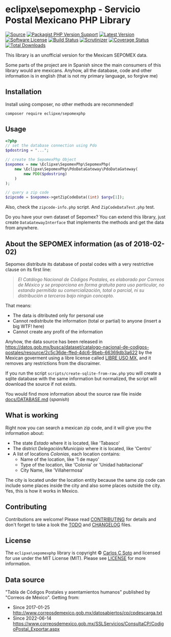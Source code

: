 # eclipxe\sepomexphp - Servicio Postal Mexicano PHP Library

[![Source][badge-source]][source]
[![Packagist PHP Version Support][badge-php-version]][php-version]
[![Latest Version][badge-release]][release]
[![Software License][badge-license]][license]
[![Build Status][badge-build]][build]
[![Scrutinizer][badge-quality]][quality]
[![Coverage Status][badge-coverage]][coverage]
[![Total Downloads][badge-downloads]][downloads]

This library is an unofficial version for the Mexicam SEPOMEX data.

Some parts of the project are in Spanish since the main consumers of this library would are mexicans.
Anyhow, all the database, code and other information is in english (that is not my primary language, so forgive me)
 
## Installation

Install using composer, no other methods are recommended!

```
composer require eclipxe/sepomexphp
```

## Usage

```php
<?php
// set the database connection using Pdo
$pdostring = "...";

// create the SepomexPhp Object
$sepomex = new \Eclipxe\SepomexPhp\SepomexPhp(
    new \Eclipxe\SepomexPhp\PdoDataGateway\PdoDataGateway(
        new PDO($pdostring)
    )
);

// query a zip code
$zipcode = $sepomex->getZipCodeData((int) $argv[1]);
```

Also, check the `zipcode-info.php` script. And `ZipCodeDataTest.php` test.

Do you have your own dataset of Sepomex? You can extend this library, just create `DataGatewayInterface` that
implements the methods and get the data from anywhere.

## About the SEPOMEX information (as of 2018-02-02)

Sepomex distribute its database of postal codes with a very restrictive clause on its first line:

> *El Catálogo Nacional de Códigos Postales, es elaborado por Correos de México y se proporciona en forma gratuita para uso particular,
no estando permitida su comercialización, total o parcial, ni su distribución a terceros bajo ningún concepto.*

That means:

* The data is ditributed only for personal use
* Cannot redistribute the information (total or partial) to anyone (insert a big WTF! here)
* Cannot create any profit of the information

Anyhow, the data source has been released in 
<https://datos.gob.mx/busca/dataset/catalogo-nacional-de-codigos-postales/resource/2c5c36de-ffed-4dc6-9beb-66369db3a622>
by the Mexican goverment using a libre license called [LIBRE USO MX](https://datos.gob.mx/libreusomx),
and it removes any restrictions from the discraimer.

If you run the script `scripts/create-sqlite-from-raw.php` you will create a sqlite database
with the same information but normalized, the script will download the source if not exists.

You would find more information about the source raw file inside [docs/DATABASE.md](docs/DATABASE.md) (*spanish*)

## What is working

Right now you can search a mexican zip code, and it will give you the information about:

* The state *Estado* where it is located, like 'Tabasco'
* The district *Delegación/Municipio* where it is located, like 'Centro'
* A list of locations *Colonias*, each location contains:
    * Name of the location, like '1 de mayo'
    * Type of the location, like 'Colonia' or 'Unidad habitacional'
    * City Name, like 'Villahermosa'

The city is located under the location entity because the same zip code can include some places inside the city
and also some places outside the city. Yes, this is how it works in Mexico.

## Contributing

Contributions are welcome! Please read [CONTRIBUTING][] for details
and don't forget to take a look the [TODO][] and [CHANGELOG][] files.

## License

The `eclipxe\sepomexphp` library is copyright © [Carlos C Soto](https://eclipxe.com.mx/)
and licensed for use under the MIT License (MIT). Please see [LICENSE][] for more information.

## Data source

"Tabla de Códigos Postales y asentamientos humanos" published by "Correos de México".
Getting from:
- Since 2017-01-25 <http://www.correosdemexico.gob.mx/datosabiertos/cp/cpdescarga.txt>
- Since 2022-06-14 <https://www.correosdemexico.gob.mx/SSLServicios/ConsultaCP/CodigoPostal_Exportar.aspx>

[contributing]: https://github.com/eclipxe13/sepomexphp/blob/main/CONTRIBUTING.md
[changelog]: https://github.com/eclipxe13/sepomexphp/blob/main/docs/CHANGELOG.md
[todo]: https://github.com/eclipxe13/sepomexphp/blob/main/docs/TODO.md

[source]: https://github.com/eclipxe13/sepomexphp
[php-version]: https://packagist.org/packages/eclipxe/sepomexphp
[release]: https://github.com/eclipxe13/sepomexphp/releases
[license]: https://github.com/eclipxe13/sepomexphp/blob/master/LICENSE
[build]: https://github.com/eclipxe13/sepomexphp/actions/workflows/build.yml?query=branch:main
[quality]: https://scrutinizer-ci.com/g/eclipxe13/sepomexphp/
[coverage]: https://scrutinizer-ci.com/g/eclipxe13/sepomexphp/code-structure/master/code-coverage
[downloads]: https://packagist.org/packages/eclipxe/sepomexphp

[badge-source]: http://img.shields.io/badge/source-eclipxe13/sepomexphp-blue.svg?style=flat-square
[badge-php-version]: https://img.shields.io/packagist/php-v/eclipxe/sepomexphp?style=flat-square
[badge-release]: https://img.shields.io/github/release/eclipxe13/sepomexphp.svg?style=flat-square
[badge-license]: https://img.shields.io/github/license/eclipxe13/sepomexphp.svg?style=flat-square
[badge-build]: https://img.shields.io/github/workflow/status/eclipxe13/sepomexphp/build/main?style=flat-square
[badge-quality]: https://img.shields.io/scrutinizer/g/eclipxe13/sepomexphp/master.svg?style=flat-square
[badge-coverage]: https://img.shields.io/scrutinizer/coverage/g/eclipxe13/sepomexphp/master.svg?style=flat-square
[badge-downloads]: https://img.shields.io/packagist/dt/eclipxe/sepomexphp.svg?style=flat-square
